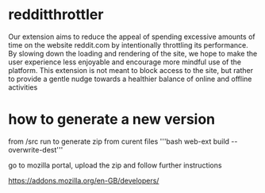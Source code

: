 # redditthrottler
Our extension aims to reduce the appeal of spending excessive amounts of time on the website reddit.com by intentionally throttling its performance. By slowing down the loading and rendering of the site, we hope to make the user experience less enjoyable and encourage more mindful use of the platform. This extension is not meant to block access to the site, but rather to provide a gentle nudge towards a healthier balance of online and offline activities


# how to generate a new version
from /src run to generate zip from curent files
'''bash
web-ext build --overwrite-dest'''


go to mozilla portal, upload the zip and follow further instructions

https://addons.mozilla.org/en-GB/developers/
